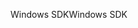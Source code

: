 <span data-ttu-id="554c2-101">Windows SDK</span><span class="sxs-lookup"><span data-stu-id="554c2-101">Windows SDK</span></span>